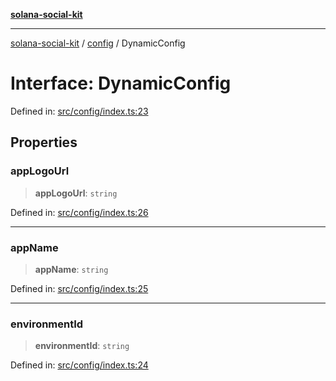 [**solana-social-kit**](../../README.md)

***

[solana-social-kit](../../README.md) / [config](../README.md) / DynamicConfig

# Interface: DynamicConfig

Defined in: [src/config/index.ts:23](https://github.com/SendArcade/solana-social-starter/blob/98f94bb63d3814df24512365f6ae706d273e698f/src/config/index.ts#L23)

## Properties

### appLogoUrl

> **appLogoUrl**: `string`

Defined in: [src/config/index.ts:26](https://github.com/SendArcade/solana-social-starter/blob/98f94bb63d3814df24512365f6ae706d273e698f/src/config/index.ts#L26)

***

### appName

> **appName**: `string`

Defined in: [src/config/index.ts:25](https://github.com/SendArcade/solana-social-starter/blob/98f94bb63d3814df24512365f6ae706d273e698f/src/config/index.ts#L25)

***

### environmentId

> **environmentId**: `string`

Defined in: [src/config/index.ts:24](https://github.com/SendArcade/solana-social-starter/blob/98f94bb63d3814df24512365f6ae706d273e698f/src/config/index.ts#L24)
